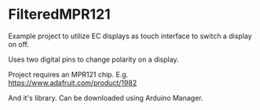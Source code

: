 # FilteredMPR121
Example project to utilize EC displays as touch interface to switch a display on off.

Uses two digital pins to change polarity on a display.

Project requires an MPR121 chip.
E.g. https://www.adafruit.com/product/1982

And it's library. Can be downloaded using Arduino Manager.